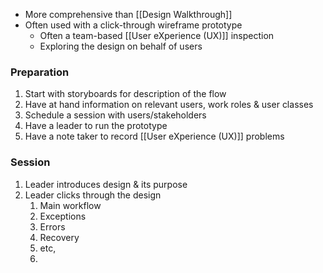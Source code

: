 - More comprehensive than [[Design Walkthrough]]
- Often used with a click-through wireframe prototype
	- Often a team-based [[User eXperience (UX)]] inspection
	- Exploring the design on behalf of users

### Preparation
1. Start with storyboards for description of the flow
2. Have at hand information on relevant users, work roles & user classes
3. Schedule a session with users/stakeholders
4. Have a leader to run the prototype
5. Have a note taker to record [[User eXperience (UX)]] problems

### Session
1. Leader introduces design & its purpose
2. Leader clicks through the design
	1. Main workflow
	2. Exceptions
	3. Errors
	4. Recovery
	5. etc,
	6. 